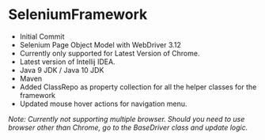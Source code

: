 # SeleniumFramework
* Initial Commit
* Selenium Page Object Model with WebDriver 3.12
* Currently only supported for Latest Version of Chrome.
* Latest version of Intellij IDEA.
* Java 9 JDK / Java 10 JDK
* Maven
* Added ClassRepo as property collection for all the helper classes for the framework
* Updated mouse hover actions for navigation menu.


_Note: Currently not supporting multiple browser. Should you need to use browser other than Chrome, go to the BaseDriver class and update logic._